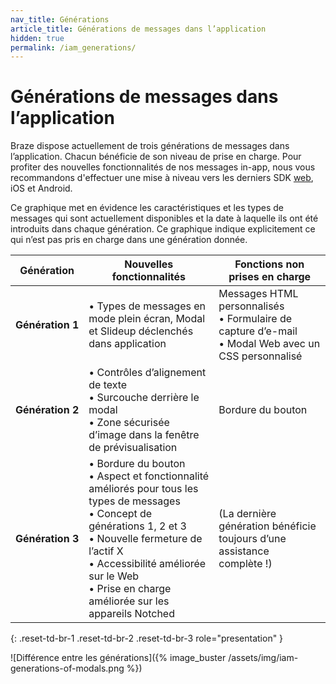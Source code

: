 ```yaml
---
nav_title: Générations
article_title: Générations de messages dans l’application
hidden: true
permalink: /iam_generations/ 
---
```


# Générations de messages dans l’application

Braze dispose actuellement de trois générations de messages dans l’application. Chacun bénéficie de son niveau de prise en charge. Pour profiter des nouvelles fonctionnalités de nos messages in-app, nous vous recommandons d'effectuer une mise à niveau vers les derniers SDK [web]({{site.baseurl}}/developer_guide/platform_integration_guides/web/initial_sdk_setup/#upgrading-the-sdk), iOS et Android.

Ce graphique met en évidence les caractéristiques et les types de messages qui sont actuellement disponibles et la date à laquelle ils ont été introduits dans chaque génération. Ce graphique indique explicitement ce qui n’est pas pris en charge dans une génération donnée.

| Génération | Nouvelles fonctionnalités | Fonctions non prises en charge |
|---|---|---|
| **Génération 1** | • Types de messages en mode plein écran, Modal et Slideup déclenchés dans application | Messages HTML personnalisés <br> • Formulaire de capture d’e-mail <br> • Modal Web avec un CSS personnalisé |
| **Génération 2** | • Contrôles d’alignement de texte <br> • Surcouche derrière le modal <br> • Zone sécurisée d’image dans la fenêtre de prévisualisation | Bordure du bouton |
| **Génération 3** | • Bordure du bouton <br> • Aspect et fonctionnalité améliorés pour tous les types de messages <br> • Concept de générations 1, 2 et 3 <br> • Nouvelle fermeture de l’actif X <br> • Accessibilité améliorée sur le Web <br> • Prise en charge améliorée sur les appareils Notched | (La dernière génération bénéficie toujours d’une assistance complète !) |
{: .reset-td-br-1 .reset-td-br-2 .reset-td-br-3 role="presentation" }

![Différence entre les générations]({% image_buster /assets/img/iam-generations-of-modals.png %})

